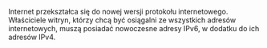 
Internet przekształca się do nowej wersji protokołu internetowego. 
Właściciele witryn, którzy chcą być osiągalni ze wszystkich adresów 
internetowych, muszą posiadać nowoczesne adresy IPv6, w dodatku do ich 
adresów IPv4.

